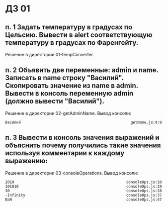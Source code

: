 # ДЗ 01

## п. 1 Задать температуру в градусах по Цельсию. Вывести в alert соответствующую температуру в градусах по Фаренгейту.
Решение в директории 01-tempConverter.

## п. 2  Объявить две переменные: admin и name. Записать в name строку "Василий". Скопировать значение из name в admin. Вывести в консоль переменную admin (должно вывести "Василий").
Решение в директории 02-getAdminName. Вывод консоли:   
<div>
<code style="display: flex; justify-content: space-between">
<div>Василий</div>
<div>getName.js:4:9</div>
</code>
</div>

## п. 3 Вывести в консоль значения выражений и объяснить почему получились такие значения используя комментарии к каждому выражению:
Решение в директории 03-consoleOperations. Вывод консоли:  
<div>
<code style="display: flex; justify-content: space-between">
<div>2010</div>
<div>consoleOps.js:10</div>
</code>
</div>
<div>
<code style="display: flex; justify-content: space-between">
<div>101010</div>
<div>consoleOps.js:19</div>
</code>
</div>
<div>
<code style="display: flex; justify-content: space-between">
<div>30</div>
<div>consoleOps.js:28</div>
</code>
</div>
<div>
<code style="display: flex; justify-content: space-between">
<div>-Infinity</div>
<div>consoleOps.js:37</div>
</code>
</div>
<div>
<code style="display: flex; justify-content: space-between">
<div>NaN</div>
<div>consoleOps.js:47</div>
</code>
</div>







